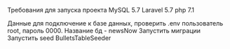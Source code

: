 Требования для запуска проекта
MySQL 5.7
Laravel 5.7
php 7.1

Данные для подключение к базе данных, проверить .env
пользователь root, пароль 0000. Название бд - newsNow
Запустить миграции
Запустить seed BulletsTableSeeder 